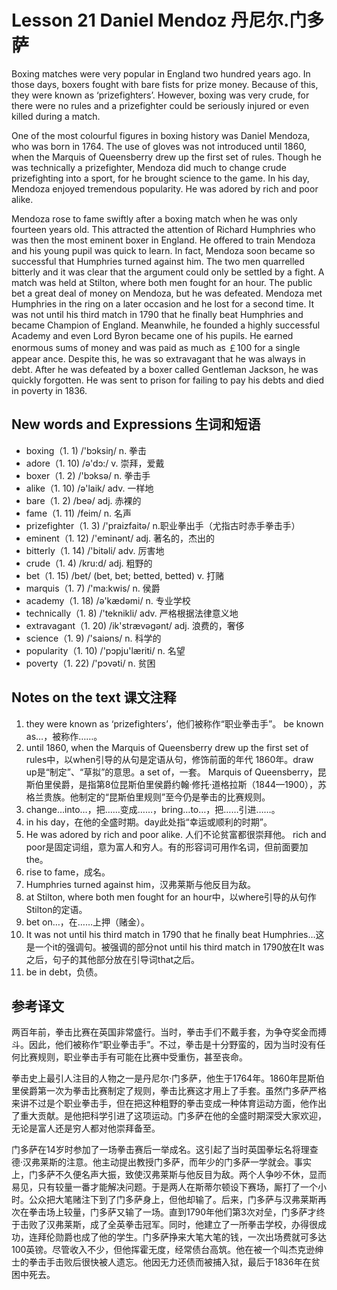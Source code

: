 # Lesson 21 Daniel Mendoz 丹尼尔.门多萨
Boxing matches were very popular in England two hundred years ago. In those days, boxers fought with bare fists for prize money. Because of this, they were known as ‘prizefighters’. However, boxing was very crude, for there were no rules and a prizefighter could be seriously injured or even killed during a match.

One of the most colourful figures in boxing history was Daniel Mendoza, who was born in 1764. The use of gloves was not introduced until 1860, when the Marquis of Queensberry drew up the first set of rules. Though he was technically a prizefighter, Mendoza did much to change crude prizefighting into a sport, for he brought science to the game. In his day, Mendoza enjoyed tremendous popularity. He was adored by rich and poor alike.

Mendoza rose to fame swiftly after a boxing match when he was only fourteen years old. This attracted the attention of Richard Humphries who was then the most eminent boxer in England. He offered to train Mendoza and his young pupil was quick to learn. In fact, Mendoza soon became so successful that Humphries turned against him. The two men quarrelled bitterly and it was clear that the argument could only be settled by a fight. A match was held at Stilton, where both men fought for an hour. The public bet a great deal of money on Mendoza, but he was defeated. Mendoza met Humphries in the ring on a later occasion and he lost for a second time. It was not until his third match in 1790 that he finally beat Humphries and became Champion of England. Meanwhile, he founded a highly successful Academy and even Lord Byron became one of his pupils. He earned enormous sums of money and was paid as much as ￡100 for a single appear ance. Despite this, he was so extravagant that he was always in debt. After he was defeated by a boxer called Gentleman Jackson, he was quickly forgotten. He was sent to prison for failing to pay his debts and died in poverty in 1836.

## New words and Expressions 生词和短语

* boxing（1. 1) /'bɔksiŋ/ n. 拳击
* adore（1. 10) /ə'dɔ:/ v. 崇拜，爱戴
* boxer（1. 2) /'bɔksə/ n. 拳击手
* alike（1. 10) /ə'laik/ adv. 一样地
* bare（1. 2) /beə/ adj. 赤裸的
* fame（1. 11) /feim/ n. 名声
* prizefighter（1. 3) /'praizfaitə/ n.职业拳出手（尤指古时赤手拳击手）
* eminent（1. 12) /'eminənt/ adj. 著名的，杰出的
* bitterly（1. 14) /'bitəli/ adv. 厉害地
* crude（1. 4) /kru:d/ adj. 粗野的
* bet（1. 15) /bet/ (bet, bet; betted, betted) v. 打赌
* marquis（1. 7) /'ma:kwis/ n. 侯爵
* academy（1. 18) /ə'kædəmi/ n. 专业学校
* technically（1. 8) /'teknikli/ adv. 严格根据法律意义地
* extravagant（1. 20) /ik'strævəgənt/ adj. 浪费的，奢侈
* science（1. 9) /'saiəns/ n. 科学的
* popularity（1. 10) /'pɔpju'læriti/ n. 名望
* poverty（1. 22) /'pɔvəti/ n. 贫困

## Notes on the text 课文注释

1. they were known as ‘prizefighters’，他们被称作“职业拳击手”。 be known as…，被称作……。
2. until 1860, when the Marquis of Queensberry drew up the first set of rules中，以when引导的从句是定语从句，修饰前面的年代 1860年。draw up是“制定”、“草拟”的意思。a set of，一套。 Marquis of Queensberry，昆斯伯里侯爵，是指第8位昆斯伯里侯爵约翰·修托·道格拉斯（1844—1900），苏格兰贵族。他制定的“昆斯伯里规则”至今仍是拳击的比赛规则。
3. change…into…，把……变成……，bring…to…，把……引进……。
4. in his day，在他的全盛时期。day此处指“幸运或顺利的时期”。
5. He was adored by rich and poor alike. 人们不论贫富都很崇拜他。
	rich and poor是固定词组，意为富人和穷人。有的形容词可用作名词，但前面要加the。
6. rise to fame，成名。
7. Humphries turned against him，汉弗莱斯与他反目为敌。
8. at Stilton, where both men fought for an hour中，以where引导的从句作Stilton的定语。
9. bet on…，在……上押（赌金）。
10. It was not until his third match in 1790 that he finally beat Humphries…这是一个it的强调句。被强调的部分not until his third match in 1790放在It was之后，句子的其他部分放在引导词that之后。
11. be in debt，负债。

## 参考译文

两百年前，拳击比赛在英国非常盛行。当时，拳击手们不戴手套，为争夺奖金而搏斗。因此，他们被称作“职业拳击手”。不过，拳击是十分野蛮的，因为当时没有任何比赛规则，职业拳击手有可能在比赛中受重伤，甚至丧命。

拳击史上最引人注目的人物之一是丹尼尔·门多萨，他生于1764年。1860年昆斯伯里侯爵第一次为拳击比赛制定了规则，拳击比赛这才用上了手套。虽然门多萨严格来讲不过是个职业拳击手，但在把这种粗野的拳击变成一种体育运动方面，他作出了重大贡献。是他把科学引进了这项运动。门多萨在他的全盛时期深受大家欢迎，无论是富人还是穷人都对他崇拜备至。

门多萨在14岁时参加了一场拳击赛后一举成名。这引起了当时英国拳坛名将理查德·汉弗莱斯的注意。他主动提出教授门多萨，而年少的门多萨一学就会。事实上，门多萨不久便名声大振，致使汉弗莱斯与他反目为敌。两个人争吵不休，显而易见，只有较量一番才能解决问题。于是两人在斯蒂尔顿设下赛场，厮打了一个小时。公众把大笔赌注下到了门多萨身上，但他却输了。后来，门多萨与汉弗莱斯再次在拳击场上较量，门多萨又输了一场。直到1790年他们第3次对垒，门多萨才终于击败了汉弗莱斯，成了全英拳击冠军。同时，他建立了一所拳击学校，办得很成功，连拜伦勋爵也成了他的学生。门多萨挣来大笔大笔的钱，一次出场费就可多达100英镑。尽管收入不少，但他挥霍无度，经常债台高筑。他在被一个叫杰克逊绅士的拳击手击败后很快被人遗忘。他因无力还债而被捕入狱，最后于1836年在贫困中死去。
